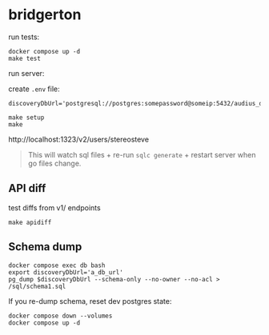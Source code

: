 # bridgerton

run tests:

```
docker compose up -d
make test
```

run server:

create `.env` file:

```
discoveryDbUrl='postgresql://postgres:somepassword@someip:5432/audius_discovery'
```

```
make setup
make
```

http://localhost:1323/v2/users/stereosteve

> This will watch sql files + re-run `sqlc generate` + restart server when go files change.


## API diff

test diffs from v1/ endpoints
```
make apidiff
```

## Schema dump

```
docker compose exec db bash
export discoveryDbUrl='a_db_url'
pg_dump $discoveryDbUrl --schema-only --no-owner --no-acl > /sql/schema1.sql
```

If you re-dump schema, reset dev postgres state:

```
docker compose down --volumes
docker compose up -d
```
